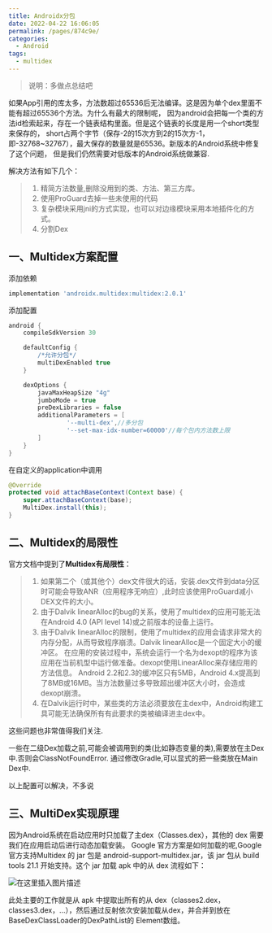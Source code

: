 ```yaml
---
title: Androidx分包
date: 2022-04-22 16:06:05
permalink: /pages/874c9e/
categories:
  - Android
tags:
  - multidex
---
```


> 说明：多做点总结吧

如果App引用的库太多，方法数超过65536后无法编译。这是因为单个dex里面不能有超过65536个方法。为什么有最大的限制呢， 因为android会把每一个类的方法id检索起来，存在一个链表结构里面。但是这个链表的长度是用一个short类型来保存的，  short占两个字节（保存-2的15次方到2的15次方-1，即-32768~32767），最大保存的数量就是65536。新版本的Android系统中修复了这个问题， 但是我们仍然需要对低版本的Android系统做兼容.

解决方法有如下几个：

> 1. 精简方法数量,删除没用到的类、方法、第三方库。
> 2. 使用ProGuard去掉一些未使用的代码
> 3. 复杂模块采用jni的方式实现，也可以对边缘模块采用本地插件化的方式。
> 4. 分割Dex

## 一、Multidex方案配置

添加依赖

```groovy
implementation 'androidx.multidex:multidex:2.0.1'
```

添加配置

```groovy
android {
    compileSdkVersion 30

    defaultConfig {
        /*允许分包*/
        multiDexEnabled true
    }

    dexOptions {
        javaMaxHeapSize "4g"
        jumboMode = true
        preDexLibraries = false
        additionalParameters = [
                '--multi-dex',//多分包
                '--set-max-idx-number=60000'//每个包内方法数上限
        ]
    }
}
```

在自定义的application中调用

```java
@Override
protected void attachBaseContext(Context base) {
    super.attachBaseContext(base);
    MultiDex.install(this);
}
```

## 二、Multidex的局限性

官方文档中提到了**Multidex有局限性**：

> 1. 如果第二个（或其他个）dex文件很大的话，安装.dex文件到data分区时可能会导致ANR（应用程序无响应）,此时应该使用ProGuard减小DEX文件的大小。
> 2. 由于Dalvik linearAlloc的bug的关系，使用了multidex的应用可能无法在Android 4.0 (API level 14)或之前版本的设备上运行。
> 3. 由于Dalvik linearAlloc的限制，使用了multidex的应用会请求非常大的内存分配，从而导致程序崩溃。Dalvik  linearAlloc是一个固定大小的缓冲区。  在应用的安装过程中，系统会运行一个名为dexopt的程序为该应用在当前机型中运行做准备。dexopt使用LinearAlloc来存储应用的方法信息。 Android 2.2和2.3的缓冲区只有5MB，Android  4.x提高到了8MB或16MB。当方法数量过多导致超出缓冲区大小时，会造成dexopt崩溃。
> 4. 在Dalvik运行时中，某些类的方法必须要放在主dex中，Android构建工具可能无法确保所有有此要求的类被编译进主dex中。

这些问题也非常值得我们关注.

一些在二级Dex加载之前,可能会被调用到的类(比如静态变量的类),需要放在主Dex中.否则会ClassNotFoundError. 通过修改Gradle,可以显式的把一些类放在Main Dex中.

以上配置可以解决，不多说

## 三、MultiDex实现原理

因为Android系统在启动应用时只加载了主dex（Classes.dex），其他的 dex 需要我们在应用启动后进行动态加载安装。  Google 官方方案是如何加载的呢,Google官方支持Multidex 的 jar 包是  android-support-multidex.jar，该 jar 包从 build tools 21.1 开始支持。这个 jar 加载  apk 中的从 dex 流程如下：

![在这里插入图片描述](https://cdn.jsdelivr.net/gh/wyba/image_store/blog/20181117162319324.jpg)

此处主要的工作就是从 apk 中提取出所有的从 dex（classes2.dex，classes3.dex，…），然后通过反射依次安装加载从dex，并合并到放在BaseDexClassLoader的DexPathList的 Element数组。